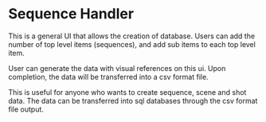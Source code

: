 # Sequence Handler

This is a general UI that allows the creation of database. Users can add the number of top level items (sequences), and add sub items to each top level item. 

User can generate the data with visual references on this ui. Upon completion, the data will be transferred into a csv format file.

This is useful for anyone who wants to create sequence, scene and shot data. The data can be transferred into sql databases through the csv format file output.
